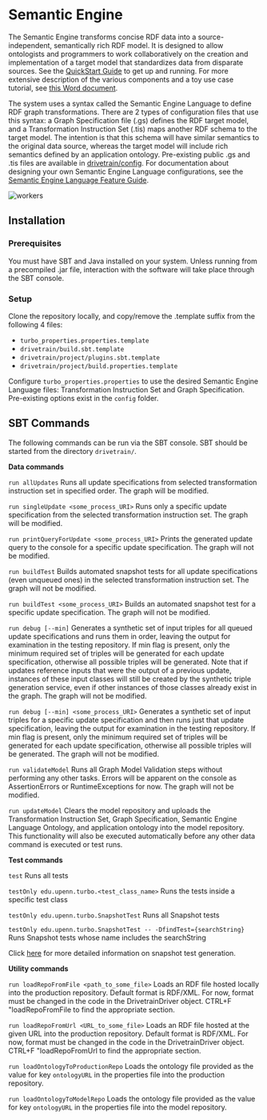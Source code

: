 # Semantic Engine
The Semantic Engine transforms concise RDF data into a source-independent, semantically rich RDF model. It is designed to allow ontologists and programmers to work collaboratively on the creation and implementation of a target model that standardizes data from disparate sources. See the [QuickStart Guide](docs/quickStart.md) to get up and running. For more extensive description of the various components and a toy use case tutorial, see [this Word document](docs/Semantic%20Engine%20Configuration%20Tutorial.docx).

The system uses a syntax called the Semantic Engine Language to define RDF graph transformations. There are 2 types of configuration files that use this syntax: a Graph Specification file (.gs) defines the RDF target model, and a Transformation Instruction Set (.tis) maps another RDF schema to the target model. The intention is that this schema will have similar semantics to the original data source, whereas the target model will include rich semantics defined by an application ontology. Pre-existing public .gs and .tis files are available in [drivetrain/config](drivetrain/config). For documentation about designing your own Semantic Engine Language configurations, see the [Semantic Engine Language Feature Guide](docs/Semantic_Engine_Language_Guide.md).

![workers](docs/images/workers.JPG)

## Installation

### Prerequisites

You must have SBT and Java installed on your system. Unless running from a precompiled .jar file, interaction with the software will take place through the SBT console.

### Setup

Clone the repository locally, and copy/remove the .template suffix from the following 4 files:
- `turbo_properties.properties.template`
- `drivetrain/build.sbt.template`
- `drivetrain/project/plugins.sbt.template`
- `drivetrain/project/build.properties.template`

Configure `turbo_properties.properties` to use the desired Semantic Engine Language files: Transformation Instruction Set and Graph Specification. Pre-existing options exist in the `config` folder.

## SBT Commands
The following commands can be run via the SBT console. SBT should be started from the directory `drivetrain/`.

**Data commands**

`run allUpdates` Runs all update specifications from selected transformation instruction set in specified order. The graph will be modified.

`run singleUpdate <some_process_URI>` Runs only a specific update specification from the selected transformation instruction set. The graph will be modified.

`run printQueryForUpdate <some_process_URI>` Prints the generated update query to the console for a specific update specification. The graph will not be modified.

`run buildTest` Builds automated snapshot tests for all update specifications (even unqueued ones) in the selected transformation instruction set. The graph will not be modified.

`run buildTest <some_process_URI>` Builds an automated snapshot test for a specific update specification. The graph will not be modified.

`run debug [--min]` Generates a synthetic set of input triples for all queued update specifications and runs them in order, leaving the output for examination in the testing repository. If min flag is present, only the minimum required set of triples will be generated for each update specification, otherwise all possible triples will be generated.  Note that if updates reference inputs that were the output of a previous update, instances of these input classes will still be created by the synthetic triple generation service, even if other instances of those classes already exist in the graph. The graph will not be modified.

`run debug [--min] <some_process_URI>` Generates a synthetic set of input triples for a specific update specification and then runs just that update specification, leaving the output for examination in the testing repository. If min flag is present, only the minimum required set of triples will be generated for each update specification, otherwise all possible triples will be generated. The graph will not be modified.

`run validateModel` Runs all Graph Model Validation steps without performing any other tasks. Errors will be apparent on the console as AssertionErrors or RuntimeExceptions for now. The graph will not be modified.

`run updateModel` Clears the model repository and uploads the Transformation Instruction Set, Graph Specification, Semantic Engine Language Ontology, and application ontology into the model repository. This functionality will also be executed automatically before any other data command is executed or test runs.

**Test commands**

`test` Runs all tests

`testOnly edu.upenn.turbo.<test_class_name>` Runs the tests inside a specific test class

`testOnly edu.upenn.turbo.SnapshotTest` Runs all Snapshot tests

`testOnly edu.upenn.turbo.SnapshotTest -- -DfindTest={searchString}` Runs Snapshot tests whose name includes the searchString

Click [here](docs/snapshotTestDocs.md) for more detailed information on snapshot test generation.

**Utility commands**

`run loadRepoFromFile <path_to_some_file>` Loads an RDF file hosted locally into the production repository. Default format is RDF/XML. For now, format must be changed in the code in the DrivetrainDriver object. CTRL+F "loadRepoFromFile to find the appropriate section.

`run loadRepoFromUrl <URL_to_some_file>` Loads an RDF file hosted at the given URL into the production repository. Default format is RDF/XML. For now, format must be changed in the code in the DrivetrainDriver object. CTRL+F "loadRepoFromUrl to find the appropriate section.

`run loadOntologyToProductionRepo` Loads the ontology file provided as the value for key `ontologyURL` in the properties file into the production repository.

`run loadOntologyToModelRepo` Loads the ontology file provided as the value for key `ontologyURL` in the properties file into the model repository.
